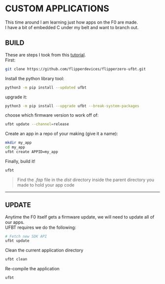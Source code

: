 # CUSTOM APPLICATIONS
This time around I am learning just how apps on the F0 are made.\
I have a bit of embedded C under my belt and want to branch out.

## BUILD
These are steps I took from this [tutorial](https://instantiator.dev/post/flipper-zero-app-tutorial-01/).\
First:
```Bash
git clone https://github.com/flipperdevices/flipperzero-ufbt.git
```
Install the python library tool:
```Bash
python3 -m pip install --updated ufbt
```
upgrade it:
```Bash
python3 -m pip install --upgrade ufbt --break-system-packages
```
choose which firmware version to work off of:
```Bash
ufbt update --channel=release
```
Create an app in a repo of your making (give it a name):
```Bash
mkdir my_app
cd my_app
ufbt create APPID=my_app
```
Finally, build it!
```Bash
ufbt
```
> Find the *.fap* file in the *dist* directory inside the parent directory you made to hold your app code

---
## UPDATE
Anytime the F0 itself gets a firmware update, we will need to update all of our apps.\
UFBT requires we do the following:
```Bash
# Fetch new SDK API
ufbt update
```
Clean the current application directory
```Bash
ufbt clean
```
Re-compile the application
```Bash
ufbt
```
